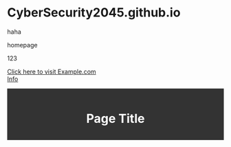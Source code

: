 # CyberSecurity2045.github.io

haha



homepage

<script async src="https://pagead2.googlesyndication.com/pagead/js/adsbygoogle.js?client=ca-pub-9575603125746935"
     crossorigin="anonymous"></script>

<script>document.write("123");</script>

123

<a href="https://cybersecurity2045.github.io/haha">Click here to visit Example.com</a>
<br>
<a href="info.html">Info</a>

<!DOCTYPE html>
<html>
<head>
	<title>My Title</title>
	<style>
		/* Style the title bar */
		.title-bar {
			background-color: #333;
			color: white;
			padding: 1em;
			text-align: center;
		}
	</style>
</head>
<body>
	<div class="title-bar">
		<h1>Page Title</h1>
	</div>
	<!-- Rest of page content goes here -->
</body>
</html>
